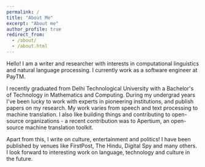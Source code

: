 ```yaml
---
permalink: /
title: "About Me"
excerpt: "About me"
author_profile: true
redirect_from: 
  - /about/
  - /about.html
---
```


Hello! I am a writer and researcher with interests in computational linguistics and natural language processing. I currently work as a software engineer at PayTM.

I recently graduated from Delhi Technological University with a Bachelor's of Technology in Mathematics and Computing. During my undergrad years I've been lucky to work with experts in pioneering institutions, and publish papers on my research. My work varies from speech and text processing to machine translation. I also like building things and contributing to open-source organizations - a recent contribution was to Apertium, an open-source machine translation toolkit.

Apart from this, I write on culture, entertainment and politics! I have been published by venues like FirstPost, The Hindu, Digital Spy and many others. I look forward to interesting work on language, technology and culture in the future.




